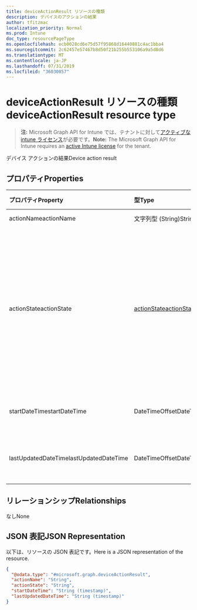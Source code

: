 ```yaml
---
title: deviceActionResult リソースの種類
description: デバイスのアクションの結果
author: tfitzmac
localization_priority: Normal
ms.prod: Intune
doc_type: resourcePageType
ms.openlocfilehash: ecb0028cd6e75d57f95868d16440881c4ac1bba4
ms.sourcegitcommit: 2c62457e57467b8d50f21b255b553106a9a5d8d6
ms.translationtype: MT
ms.contentlocale: ja-JP
ms.lasthandoff: 07/31/2019
ms.locfileid: "36030857"
---
```

# <a name="deviceactionresult-resource-type"></a><span data-ttu-id="ad4a7-103">deviceActionResult リソースの種類</span><span class="sxs-lookup"><span data-stu-id="ad4a7-103">deviceActionResult resource type</span></span>

> <span data-ttu-id="ad4a7-104">**注:** Microsoft Graph API for Intune では、テナントに対して[アクティブな intune ライセンス](https://go.microsoft.com/fwlink/?linkid=839381)が必要です。</span><span class="sxs-lookup"><span data-stu-id="ad4a7-104">**Note:** The Microsoft Graph API for Intune requires an [active Intune license](https://go.microsoft.com/fwlink/?linkid=839381) for the tenant.</span></span>

<span data-ttu-id="ad4a7-105">デバイス アクションの結果</span><span class="sxs-lookup"><span data-stu-id="ad4a7-105">Device action result</span></span>

## <a name="properties"></a><span data-ttu-id="ad4a7-106">プロパティ</span><span class="sxs-lookup"><span data-stu-id="ad4a7-106">Properties</span></span>
|<span data-ttu-id="ad4a7-107">プロパティ</span><span class="sxs-lookup"><span data-stu-id="ad4a7-107">Property</span></span>|<span data-ttu-id="ad4a7-108">型</span><span class="sxs-lookup"><span data-stu-id="ad4a7-108">Type</span></span>|<span data-ttu-id="ad4a7-109">説明</span><span class="sxs-lookup"><span data-stu-id="ad4a7-109">Description</span></span>|
|:---|:---|:---|
|<span data-ttu-id="ad4a7-110">actionName</span><span class="sxs-lookup"><span data-stu-id="ad4a7-110">actionName</span></span>|<span data-ttu-id="ad4a7-111">文字列型 (String)</span><span class="sxs-lookup"><span data-stu-id="ad4a7-111">String</span></span>|<span data-ttu-id="ad4a7-112">アクション名</span><span class="sxs-lookup"><span data-stu-id="ad4a7-112">Action name</span></span>|
|<span data-ttu-id="ad4a7-113">actionState</span><span class="sxs-lookup"><span data-stu-id="ad4a7-113">actionState</span></span>|[<span data-ttu-id="ad4a7-114">actionState</span><span class="sxs-lookup"><span data-stu-id="ad4a7-114">actionState</span></span>](../resources/intune-devices-actionstate.md)|<span data-ttu-id="ad4a7-115">アクションの状態。</span><span class="sxs-lookup"><span data-stu-id="ad4a7-115">State of the action.</span></span> <span data-ttu-id="ad4a7-116">可能な値は、`none`、`pending`、`canceled`、`active`、`done`、`failed`、`notSupported` です。</span><span class="sxs-lookup"><span data-stu-id="ad4a7-116">Possible values are: `none`, `pending`, `canceled`, `active`, `done`, `failed`, `notSupported`.</span></span>|
|<span data-ttu-id="ad4a7-117">startDateTime</span><span class="sxs-lookup"><span data-stu-id="ad4a7-117">startDateTime</span></span>|<span data-ttu-id="ad4a7-118">DateTimeOffset</span><span class="sxs-lookup"><span data-stu-id="ad4a7-118">DateTimeOffset</span></span>|<span data-ttu-id="ad4a7-119">アクションが開始された時刻</span><span class="sxs-lookup"><span data-stu-id="ad4a7-119">Time the action was initiated</span></span>|
|<span data-ttu-id="ad4a7-120">lastUpdatedDateTime</span><span class="sxs-lookup"><span data-stu-id="ad4a7-120">lastUpdatedDateTime</span></span>|<span data-ttu-id="ad4a7-121">DateTimeOffset</span><span class="sxs-lookup"><span data-stu-id="ad4a7-121">DateTimeOffset</span></span>|<span data-ttu-id="ad4a7-122">アクション状態の最終更新時刻</span><span class="sxs-lookup"><span data-stu-id="ad4a7-122">Time the action state was last updated</span></span>|

## <a name="relationships"></a><span data-ttu-id="ad4a7-123">リレーションシップ</span><span class="sxs-lookup"><span data-stu-id="ad4a7-123">Relationships</span></span>
<span data-ttu-id="ad4a7-124">なし</span><span class="sxs-lookup"><span data-stu-id="ad4a7-124">None</span></span>

## <a name="json-representation"></a><span data-ttu-id="ad4a7-125">JSON 表記</span><span class="sxs-lookup"><span data-stu-id="ad4a7-125">JSON Representation</span></span>
<span data-ttu-id="ad4a7-126">以下は、リソースの JSON 表記です。</span><span class="sxs-lookup"><span data-stu-id="ad4a7-126">Here is a JSON representation of the resource.</span></span>
<!-- {
  "blockType": "resource",
  "@odata.type": "microsoft.graph.deviceActionResult"
}
-->
``` json
{
  "@odata.type": "#microsoft.graph.deviceActionResult",
  "actionName": "String",
  "actionState": "String",
  "startDateTime": "String (timestamp)",
  "lastUpdatedDateTime": "String (timestamp)"
}
```



